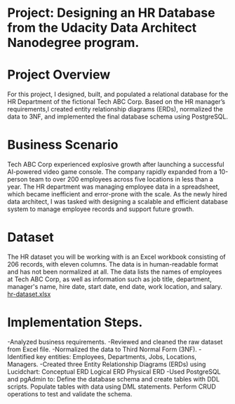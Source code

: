 # Project: Designing an HR Database from the Udacity Data Architect Nanodegree program.

# Project Overview
For this project, I designed, built, and populated a relational database for the HR Department of the fictional Tech ABC Corp. Based on the HR manager’s requirements,I created entity relationship diagrams (ERDs), normalized the data to 3NF, and implemented the final database schema using PostgreSQL.

# Business Scenario
Tech ABC Corp experienced explosive growth after launching a successful AI-powered video game console. The company rapidly expanded from a 10-person team to over 200 employees across five locations in less than a year.
The HR department was managing employee data in a spreadsheet, which became inefficient and error-prone with the scale. As the newly hired data architect, I was tasked with designing a scalable and efficient database system to manage employee records and support future growth.

# Dataset
The HR dataset you will be working with is an Excel workbook consisting of 206 records, with eleven columns. The data is in human-readable format and has not been normalized at all. The data lists the names of employees at Tech ABC Corp, as well as information such as job title, department, manager's name, hire date, start date, end date, work location, and salary.
[hr-dataset.xlsx](https://github.com/user-attachments/files/21478724/hr-dataset.xlsx)

# Implementation Steps.
-Analyzed business requirements.
-Reviewed and cleaned the raw dataset from Excel file.
-Normalized the data to Third Normal Form (3NF).
-Identified key entities: Employees, Departments, Jobs, Locations, Managers.
-Created three Entity Relationship Diagrams (ERDs) using Lucidchart:
  Conceptual ERD
  Logical ERD
  Physical ERD
-Used PostgreSQL and pgAdmin to:
 Define the database schema and create tables with DDL scripts.
 Populate tables with data using DML statements.
 Perform CRUD operations to test and validate the schema.





